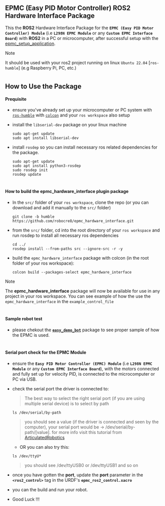 ## EPMC (Easy PID Motor Controller) ROS2 Hardware Interface Package
This the **ROS2** Hardware Interface Package for the **`EPMC (Easy PID Motor Controller) Module`** (i.e **`L298N EPMC Module`** or any **`Custom EPMC Interface Board`**) with **ROS2** in a PC or microcomputer, after successful setup with the [epmc_setup_application](https://github.com/robocre8/epmc_setup_application).

> [!NOTE]  
> It should be used with your ros2 project running on linux `Ubuntu 22.04` [`ros-humble`] (e.g Raspberry Pi, PC, etc.) 

#

## How to Use the Package

#### Prequisite
- ensure you've already set up your microcomputer or PC system with [`ros-humble`](https://docs.ros.org/en/humble/Installation/Ubuntu-Install-Debians.html) with [`colcon`](https://docs.ros.org/en/humble/Tutorials/Beginner-Client-Libraries/Colcon-Tutorial.html) and your `ros workspace` also setup

- install the `libserial-dev` package on your linux machine
  ```shell
  sudo apt-get update
  sudo apt install libserial-dev
  ```

- install `rosdep` so you can install necessary ros related dependencies for the package.
  ```shell
  sudo apt-get update
  sudo apt install python3-rosdep
  sudo rosdep init
  rosdep update
  ```

#

#### How to build the epmc_hardware_interface plugin package 
- In the `src/` folder of your `ros workspace`, clone the repo
  (or you can download and add it manually to the `src/` folder)
  ```shell
  git clone -b humble https://github.com/robocre8/epmc_hardware_interface.git
  ```

- from the `src/` folder, cd into the root directory of your `ros workspace` and run rosdep to install all necessary ros dependencies
  ```shell
  cd ../
  rosdep install --from-paths src --ignore-src -r -y
  ```
- build the `epmc_hardware_interface` package with colcon (in the root folder of your ros workspace):
  ```shell
  colcon build --packages-select epmc_hardware_interface
  ```
> [!NOTE]   
> The **epmc_hardware_interface** package will now be available for use in any project in your ros workspace.
> You can see example of how the use the `epmc_hardware_interface` in the `example_control_file`

#

#### Sample robot test
 - please chekout the [**`easy_demo_bot`**](https://github.com/robocre8/easy_demo_bot) package to see proper sample of how the EPMC is used.

#

#### Serial port check for the EPMC Module
- ensure the **`Easy PID Motor Controller (EPMC) Module`** (i.e **`L298N EPMC Module`** or any **`Custom EPMC Interface Board`**), with the motors connected and fully set up for velocity PID, is connected to the microcomputer or PC via USB.

- check the serial port the driver is connected to:
  > The best way to select the right serial port (if you are using multiple serial device) is to select by path
  ```shell
  ls /dev/serial/by-path
  ```
  > you should see a value (if the driver is connected and seen by the computer), your serial port would be -> /dev/serial/by-path/[value]. for more info visit this tutorial from [ArticulatedRobotics](https://www.youtube.com/watch?v=eJZXRncGaGM&list=PLunhqkrRNRhYAffV8JDiFOatQXuU-NnxT&index=8)

  - OR you can also try this:
  ```shell
  ls /dev/ttyU*
  ```
  > you should see /dev/ttyUSB0 or /dev/ttyUSB1 and so on

- once you have gotten the **port**, update the **port** parameter in the **`<ros2_control>`** tag in the URDF's **`epmc_ros2_control.xacro`**

- you can the build and run your robot.

- Good Luck !!!
